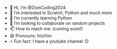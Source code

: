 - 👋 Hi, I’m @ZionCoding2024
- 👀 I’m interested in Scratch, Python and much more
- 🌱 I’m currently learning Python
- 💞️ I’m looking to collaborate on random projects
- 📫 How to reach me: (coming soon!)
- 😄 Pronouns: his/him
- ⚡ Fun fact: I have a youtube channel :D

<!---
ZionCoding2024/ZionCoding2024 is a ✨ special ✨ repository because its `README.md` (this file) appears on your GitHub profile.
You can click the Preview link to take a look at your changes.
--->
